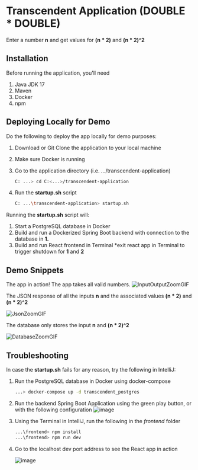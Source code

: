 # Transcendent Application (DOUBLE * DOUBLE)
Enter a number **n** and get values for **(n * 2)** and **(n * 2)^2**

## Installation

Before running the application, you'll need

1. Java JDK 17
2. Maven
3. Docker
4. npm

## Deploying Locally for Demo

Do the following to deploy the app locally for demo purposes:

1. Download or Git Clone the application to your local machine
2. Make sure Docker is running
3. Go to the application directory (i.e. .../transcendent-application)

   ```bash
   C: ...> cd C:<...>/transcendent-application
   ```
4. Run the **startup.sh** script

   ```bash
   C: ...\transcendent-application> startup.sh
   ```

Running the **startup.sh** script will:

1. Start a PostgreSQL database in Docker
2. Build and run a Dockerized Spring Boot backend with connection to the database in **1.**
3. Build and run React frontend in Terminal
   *exit react app in Terminal to trigger shutdown for **1** and **2**

## Demo Snippets
The app in action! The app takes all valid numbers.
![InputOutputZoomGIF](https://github.com/user-attachments/assets/c3034ed7-8907-4eb7-978c-6043960888a8)

The JSON response of all the inputs **n** and the associated values **(n * 2)** and **(n * 2)^2**

![JsonZoomGIF](https://github.com/user-attachments/assets/189c4d9c-3fad-47cd-aa51-582bf70106ac)

The database only stores the input **n** and **(n * 2)^2**

![DatabaseZoomGIF](https://github.com/user-attachments/assets/9531c40d-cb08-40a4-9808-e7a68fda2ef5)

## Troubleshooting

In case the **startup.sh** fails for any reason, try the following in IntelliJ:

1. Run the PostgreSQL database in Docker using docker-compose
   ```bash
   ...> docker-compose up -d transcendent_postgres
   ```
2. Run the backend Spring Boot Application using the green play button, or with the following configuration
   ![image](https://github.com/user-attachments/assets/09e8c3e5-7e2f-4c6e-9f38-e3f2da52149c)
3. Using the Terminal in IntelliJ, run the following in the *frontend* folder
   ```bash
   ...\frontend> npm install
   ...\frontend> npm run dev
   ```
4. Go to the localhost dev port address to see the React app in action

   ![image](https://github.com/user-attachments/assets/c7a7618d-dc6e-4e12-8c7c-9db93a3126d2)



